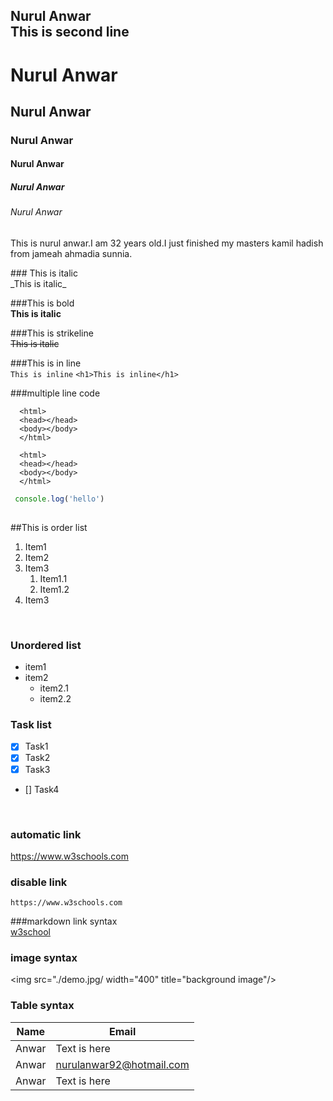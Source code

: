 <!--markdown tutorial-->
Nurul Anwar  
This is second line
---

# Nurul Anwar
## Nurul Anwar
### Nurul Anwar
#### Nurul Anwar
##### Nurul Anwar
###### Nurul Anwar

<p>This is nurul anwar.I am 32 years old.I just finished my masters kamil hadish from jameah ahmadia sunnia.</p>  
### This is italic  <br>
_This is italic_   

###This is bold   
__This is italic__  

###This is strikeline   
~~This is italic~~  

###This is in line  
`This is inline`
  `<h1>This is inline</h1>`  

  ###multiple line code  

```
  <html>
  <head></head>
  <body></body>
  </html>
```

```
  <html>
  <head></head>
  <body></body>
  </html>
```

```javascript
 console.log('hello')
  

```  
##This is order list
1. Item1  
2. Item2  
3. Item3  
   1. Item1.1  
   2. Item1.2  
3. Item3
<br>

### Unordered list 
 - item1  
 - item2  
   - item2.1  
   - item2.2 

### Task list  
- [x] Task1
- [x] Task2
- [x] Task3
- [] Task4  
<br>

### automatic link
https://www.w3schools.com  

### disable link  
`https://www.w3schools.com`  

  
###markdown link syntax  
[w3school](websitelink)  



<!-- all link is here -->  
[websitelink]:https://www.w3schools.com  

### image syntax  
 
<img src="./demo.jpg/ width="400"
 title="background image"/>  
 

### Table syntax  

|Name | Email |  
|----- | ----- |
| Anwar | Text is here |
| Anwar | nurulanwar92@hotmail.com |
| Anwar | Text is here |

